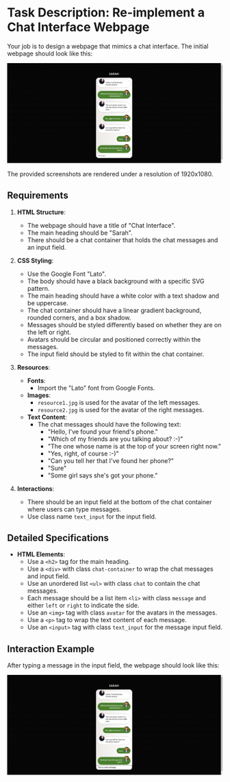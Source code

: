 
# Task Description: Re-implement a Chat Interface Webpage

Your job is to design a webpage that mimics a chat interface. The initial webpage should look like this:

![initial webpage](./_images/origin.png)

The provided screenshots are rendered under a resolution of 1920x1080.

## Requirements

1. **HTML Structure**:
    - The webpage should have a title of "Chat Interface".
    - The main heading should be "Sarah".
    - There should be a chat container that holds the chat messages and an input field.

2. **CSS Styling**:
    - Use the Google Font "Lato".
    - The body should have a black background with a specific SVG pattern.
    - The main heading should have a white color with a text shadow and be uppercase.
    - The chat container should have a linear gradient background, rounded corners, and a box shadow.
    - Messages should be styled differently based on whether they are on the left or right.
    - Avatars should be circular and positioned correctly within the messages.
    - The input field should be styled to fit within the chat container.

3. **Resources**:
    - **Fonts**: 
        - Import the "Lato" font from Google Fonts.
    - **Images**:
        - `resource1.jpg` is used for the avatar of the left messages.
        - `resource2.jpg` is used for the avatar of the right messages.
    - **Text Content**:
        - The chat messages should have the following text:
            - "Hello, I've found your friend's phone."
            - "Which of my friends are you talking about? :-)"
            - "The one whose name is at the top of your screen right now."
            - "Yes, right, of course :-)"
            - "Can you tell her that I've found her phone?"
            - "Sure"
            - "Some girl says she's got your phone."

4. **Interactions**:
    - There should be an input field at the bottom of the chat container where users can type messages.
    - Use class name `text_input` for the input field.

## Detailed Specifications

- **HTML Elements**:
    - Use a `<h2>` tag for the main heading.
    - Use a `<div>` with class `chat-container` to wrap the chat messages and input field.
    - Use an unordered list `<ul>` with class `chat` to contain the chat messages.
    - Each message should be a list item `<li>` with class `message` and either `left` or `right` to indicate the side.
    - Use an `<img>` tag with class `avatar` for the avatars in the messages.
    - Use a `<p>` tag to wrap the text content of each message.
    - Use an `<input>` tag with class `text_input` for the message input field.


## Interaction Example

After typing a message in the input field, the webpage should look like this:

![after typing message](./_images/after_typing.png)
